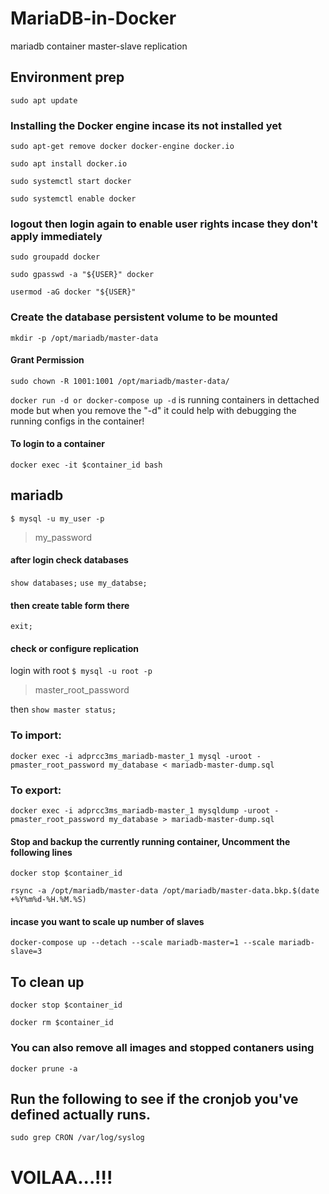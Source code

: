 # MariaDB-in-Docker

mariadb container master-slave replication


## Environment prep

`sudo apt update`

### Installing the Docker engine incase its not installed yet

`sudo apt-get remove docker docker-engine docker.io`

`sudo apt install docker.io`

`sudo systemctl start docker`

`sudo systemctl enable docker`

### logout then login again to enable user rights incase they don't apply immediately

`sudo groupadd docker`

`sudo gpasswd -a "${USER}" docker`

`usermod -aG docker "${USER}"`

### Create the database persistent volume to be mounted

`mkdir -p /opt/mariadb/master-data`

#### Grant Permission 

`sudo chown -R 1001:1001 /opt/mariadb/master-data/`

`docker run -d or docker-compose up -d` is running containers in dettached mode but when you remove the "-d" it could help with debugging the running configs in the container!

#### To login to a container

`docker exec -it $container_id bash`

## mariadb

`$ mysql -u my_user -p`
> my_password

#### after login check databases
`show databases;`
`use my_databse;`

#### then create table form there
`exit;`

#### check or configure replication
login with root  `$ mysql -u root -p `
> master_root_password

then
`show master status;`

### To import:

`docker exec -i adprcc3ms_mariadb-master_1 mysql -uroot -pmaster_root_password my_database < mariadb-master-dump.sql`

### To export:

`docker exec -i adprcc3ms_mariadb-master_1 mysqldump -uroot -pmaster_root_password my_database > mariadb-master-dump.sql`

#### Stop and backup the currently running container, Uncomment the following lines

`docker stop $container_id`

`rsync -a /opt/mariadb/master-data /opt/mariadb/master-data.bkp.$(date +%Y%m%d-%H.%M.%S)`

#### incase you want to scale up number of slaves

`docker-compose up --detach --scale mariadb-master=1 --scale mariadb-slave=3`

## To clean up

`docker stop $container_id`

`docker rm $container_id`

### You can also remove all images and stopped contaners using

`docker prune -a`

## Run the following to see if the cronjob you've defined actually runs.

`sudo grep CRON /var/log/syslog`


# VOILAA...!!!
